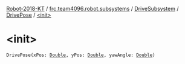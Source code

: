 [Robot-2018-KT](../../../index.md) / [frc.team4096.robot.subsystems](../../index.md) / [DriveSubsystem](../index.md) / [DrivePose](index.md) / [&lt;init&gt;](./-init-.md)

# &lt;init&gt;

`DrivePose(xPos: `[`Double`](https://kotlinlang.org/api/latest/jvm/stdlib/kotlin/-double/index.html)`, yPos: `[`Double`](https://kotlinlang.org/api/latest/jvm/stdlib/kotlin/-double/index.html)`, yawAngle: `[`Double`](https://kotlinlang.org/api/latest/jvm/stdlib/kotlin/-double/index.html)`)`